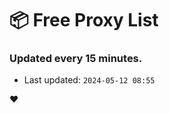 # :package: Free Proxy List
### Updated every 15 minutes.

- Last updated: `2024-05-12 08:55`

:heart:
